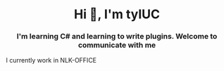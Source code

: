 <h1 align="center">Hi 👋, I'm tyIUC</h1>
<h3 align="center">I'm learning C# and learning to write plugins. Welcome to communicate with me</h3>
I currently work in NLK-OFFICE



